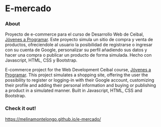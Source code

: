 # E-mercado 

### About
Proyecto de e-commerce para el curso de Desarrollo Web de Ceibal, [Jóvenes a Programar](https://jovenesaprogramar.edu.uy/). 
Este proyecto simula un sitio de compra y venta de productos, ofreciendole al usuario la posibilidad de registrarse o ingresar con su cuenta de Google, personalizar su perfil añadiendo sus datos y hacer una compra o publicar un producto de forma simulada.
Hecho con Javascript, HTML, CSS y Bootstrap.

E-commerce project for the Web Development Ceibal course, [Jóvenes a Programar](https://jovenesaprogramar.edu.uy/). 
This project simulates a shopping site, offering the user the possibility to register or logging-in with their Google account, customizing their profile and adding their personal information and buying or publishing a product in a simulated manner.
Built in Javascript, HTML, CSS and Bootstrap.

### Check it out!

https://melinamontelongo.github.io/e-mercado/
